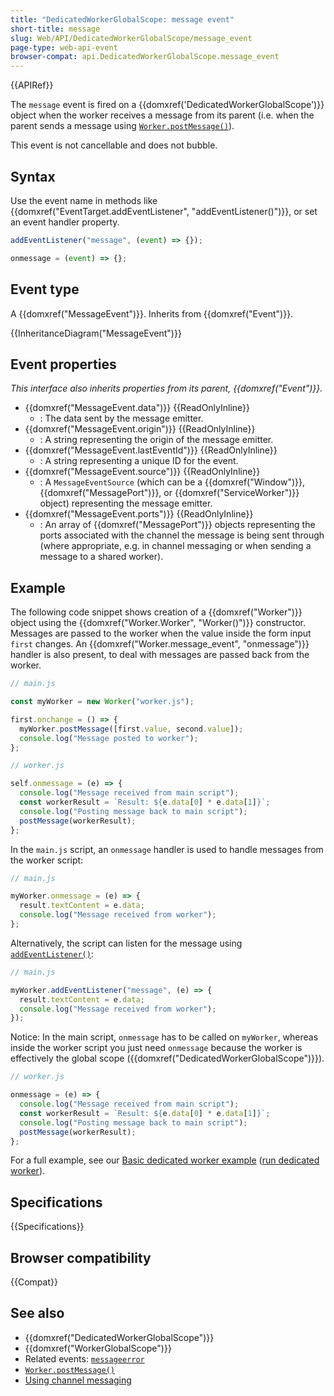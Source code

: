 ```yaml
---
title: "DedicatedWorkerGlobalScope: message event"
short-title: message
slug: Web/API/DedicatedWorkerGlobalScope/message_event
page-type: web-api-event
browser-compat: api.DedicatedWorkerGlobalScope.message_event
---
```


{{APIRef}}

The `message` event is fired on a {{domxref('DedicatedWorkerGlobalScope')}} object when the worker receives a message from its parent (i.e. when the parent sends a message using [`Worker.postMessage()`](/en-US/docs/Web/API/Worker/postMessage)).

This event is not cancellable and does not bubble.

## Syntax

Use the event name in methods like {{domxref("EventTarget.addEventListener", "addEventListener()")}}, or set an event handler property.

```js
addEventListener("message", (event) => {});

onmessage = (event) => {};
```

## Event type

A {{domxref("MessageEvent")}}. Inherits from {{domxref("Event")}}.

{{InheritanceDiagram("MessageEvent")}}

## Event properties

_This interface also inherits properties from its parent, {{domxref("Event")}}._

- {{domxref("MessageEvent.data")}} {{ReadOnlyInline}}
  - : The data sent by the message emitter.
- {{domxref("MessageEvent.origin")}} {{ReadOnlyInline}}
  - : A string representing the origin of the message emitter.
- {{domxref("MessageEvent.lastEventId")}} {{ReadOnlyInline}}
  - : A string representing a unique ID for the event.
- {{domxref("MessageEvent.source")}} {{ReadOnlyInline}}
  - : A `MessageEventSource` (which can be a {{domxref("Window")}}, {{domxref("MessagePort")}}, or {{domxref("ServiceWorker")}} object) representing the message emitter.
- {{domxref("MessageEvent.ports")}} {{ReadOnlyInline}}
  - : An array of {{domxref("MessagePort")}} objects representing the ports associated with the channel the message is being sent through (where appropriate, e.g. in channel messaging or when sending a message to a shared worker).

## Example

The following code snippet shows creation of a {{domxref("Worker")}} object using the {{domxref("Worker.Worker", "Worker()")}} constructor. Messages are passed to the worker when the value inside the form input `first` changes. An {{domxref("Worker.message_event", "onmessage")}} handler is also present, to deal with messages are passed back from the worker.

```js
// main.js

const myWorker = new Worker("worker.js");

first.onchange = () => {
  myWorker.postMessage([first.value, second.value]);
  console.log("Message posted to worker");
};

// worker.js

self.onmessage = (e) => {
  console.log("Message received from main script");
  const workerResult = `Result: ${e.data[0] * e.data[1]}`;
  console.log("Posting message back to main script");
  postMessage(workerResult);
};
```

In the `main.js` script, an `onmessage` handler is used to handle messages from the worker script:

```js
// main.js

myWorker.onmessage = (e) => {
  result.textContent = e.data;
  console.log("Message received from worker");
};
```

Alternatively, the script can listen for the message using [`addEventListener()`](/en-US/docs/Web/API/EventTarget/addEventListener):

```js
// main.js

myWorker.addEventListener("message", (e) => {
  result.textContent = e.data;
  console.log("Message received from worker");
});
```

Notice: In the main script, `onmessage` has to be called on `myWorker`, whereas inside the worker script you just need `onmessage` because the worker is effectively the global scope ({{domxref("DedicatedWorkerGlobalScope")}}).

```js
// worker.js

onmessage = (e) => {
  console.log("Message received from main script");
  const workerResult = `Result: ${e.data[0] * e.data[1]}`;
  console.log("Posting message back to main script");
  postMessage(workerResult);
};
```

For a full example, see our [Basic dedicated worker example](https://github.com/mdn/dom-examples/tree/main/web-workers/simple-web-worker) ([run dedicated worker](https://mdn.github.io/dom-examples/web-workers/simple-web-worker/)).

## Specifications

{{Specifications}}

## Browser compatibility

{{Compat}}

## See also

- {{domxref("DedicatedWorkerGlobalScope")}}
- {{domxref("WorkerGlobalScope")}}
- Related events: [`messageerror`](/en-US/docs/Web/API/DedicatedWorkerGlobalScope/messageerror_event)
- [`Worker.postMessage()`](/en-US/docs/Web/API/Worker/postMessage)
- [Using channel messaging](/en-US/docs/Web/API/Channel_Messaging_API/Using_channel_messaging)
